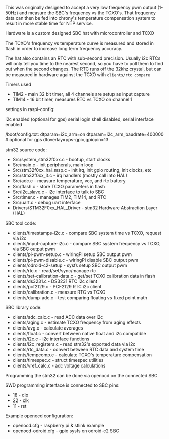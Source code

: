 This was originally designed to accept a very low frequency pwm output (1-50Hz) and measure the SBC's frequency vs the TCXO's. That frequency data can then be fed into chrony's temperature compensation system to result in more stable time for NTP service.

Hardware is a custom designed SBC hat with microcontroller and TCXO

The TCXO's frequency vs temperature curve is measured and stored in flash in order to increase long term frequency accuracy.

The hat also contains an RTC with sub-second precision. Usually i2c RTCs will only tell you time to the nearest second, so you have to poll them to find out when the second changes. The RTC runs off the 32khz crystal, but can be measured in hardware against the TCXO with `clients/rtc compare`

Timers used
* TIM2 - main 32 bit timer, all 4 channels are setup as input capture
* TIM14 - 16 bit timer, measures RTC vs TCXO on channel 1

settings in raspi-config:

i2c enabled
(optional for gps) serial login shell disabled, serial interface enabled

/boot/config.txt:
dtparam=i2c\_arm=on
dtparam=i2c\_arm\_baudrate=400000
\# optional for gps
dtoverlay=pps-gpio,gpiopin=13

stm32 source code:

* Src/system_stm32f0xx.c - bootup, start clocks
* Src/main.c - init peripherals, main loop
* Src/stm32f0xx_hal_msp.c - init irq, init gpio routing, init clocks, etc
* Src/stm32f0xx_it.c - irq handlers (mostly call into HAL)
* Src/adc.c - measure temperature, vcc, and rtc battery
* Src/flash.c - store TCXO parameters in flash
* Src/i2c_slave.c - i2c interface to talk to SBC
* Src/timer.c - manages TIM2, TIM14, and RTC
* Src/uart.c - debug uart interface
* Drivers/STM32F0xx_HAL_Driver - stm32 Hardware Abstraction Layer (HAL)

SBC tool code:

* clients/timestamps-i2c.c - compare SBC system time vs TCXO, request via i2c
* clients/input-capture-i2c.c - compare SBC system frequency vs TCXO, via SBC output pwm
* clients/pi-pwm-setup.c - wiringPi setup SBC output pwm
* clients/pi-pwm-disable.c - wiringPi disable SBC output pwm
* clients/odroid-c2-setup - sysfs setup SBC output pwm
* clients/rtc.c - read/set/sync/manage rtc
* clients/set-calibration-data.c - get/set TCXO calibration data in flash
* clients/ds3231.c - DS3231 RTC i2c client
* clients/pcf2129.c - PCF2129 RTC i2c client
* clients/calibration.c - measure RTC vs TCXO
* clients/dump-adc.c - test comparing floating vs fixed point math

SBC library code:

* clients/adc_calc.c - read ADC data over i2c
* clients/aging.c - estimate TCXO frequency from aging effects
* clients/avg.c - calculate averages
* clients/float.c - convert between native float and i2c compatible
* clients/i2c.c - i2c interface functions
* clients/i2c_registers.c - read stm32's exported data via i2c
* clients/rtc_data.c - convert between RTC data and system time
* clients/tempcomp.c - calculate TCXO's temperature compensation
* clients/timespec.c - struct timespec utilities
* clients/vref_calc.c - adc voltage calculations

Programming the stm32 can be done via openocd on the connected SBC.

SWD programming interface is connected to SBC pins:
* 18 - dio
* 22 - clk
* 11 - rst

Example openocd configuration:
* openocd.cfg - raspberry pi & stlink example
* openocd-odroid.cfg - gpio sysfs on odroid-c2 SBC
